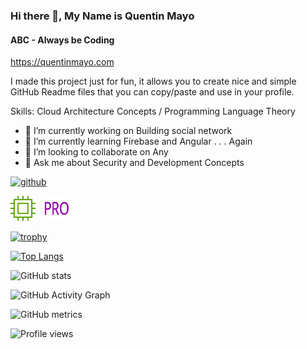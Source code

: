 ### Hi there 👋, My Name is Quentin Mayo
#### ABC - Always be Coding
https://quentinmayo.com

I made this project just for fun, it allows you to create nice and simple GitHub Readme files that you can copy/paste and use in your profile.

Skills:  Cloud Architecture Concepts / Programming Language Theory

- 🔭 I’m currently working on Building social network 
- 🌱 I’m currently learning Firebase and Angular . . . Again 
- 👯 I’m looking to collaborate on Any 
- 💬 Ask me about Security and Development Concepts 


[<img src='https://cdn.jsdelivr.net/npm/simple-icons@3.0.1/icons/github.svg' alt='github' height='40'>](https://github.com/quentinmayo)  

<a href='https://docs.github.com/en/developers'><img src='https://raw.githubusercontent.com/acervenky/animated-github-badges/master/assets/devbadge.gif' width='40' height='40'></a> <a href='https://github.com/pricing'><img src='https://raw.githubusercontent.com/acervenky/animated-github-badges/master/assets/pro.gif' width='40' height='40'></a> 

[![trophy](https://github-profile-trophy.vercel.app/?username=quentinmayo)](https://github.com/ryo-ma/github-profile-trophy)

[![Top Langs](https://github-readme-stats.vercel.app/api/top-langs/?username=quentinmayo)](https://github.com/anuraghazra/github-readme-stats)

![GitHub stats](https://github-readme-stats.vercel.app/api?username=quentinmayo&show_icons=true&count_private=true)  

![GitHub Activity Graph](https://activity-graph.herokuapp.com/graph?username=quentinmayo)  

![GitHub metrics](https://metrics.lecoq.io/quentinmayo)  

![Profile views](https://gpvc.arturio.dev/quentinmayo)  
